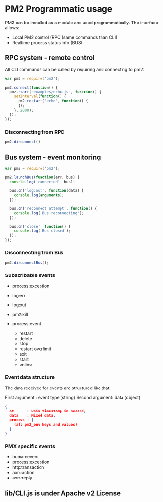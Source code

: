 
# PM2 Programmatic usage

PM2 can be installed as a module and used programmatically.
The interface allows:

- Local PM2 control (RPC)(same commands than CLI)
- Realtime process status info (BUS)

## RPC system - remote control

All CLI commands can be called by requiring and connecting to pm2:

```javascript
var pm2 = require('pm2');

pm2.connect(function() {
  pm2.start('examples/echo.js', function() {
    setInterval(function() {
      pm2.restart('echo', function() {
      });
    }, 2000);
  });
});
```

### Disconnecting from RPC

```javascript
pm2.disconnect();
```

## Bus system - event monitoring

```javascript
var pm2 = require('pm2');

pm2.launchBus(function(err, bus) {
  console.log('connected', bus);

  bus.on('log:out', function(data) {
    console.log(arguments);
  });

  bus.on('reconnect attempt', function() {
    console.log('Bus reconnecting');
  });

  bus.on('close', function() {
    console.log('Bus closed');
  });
});
```

### Disconnecting from Bus

```javascript
pm2.disconnectBus();
```

### Subscribable events

- process:exception
- log:err
- log:out
- pm2:kill

- process:event
    - restart
    - delete
    - stop
    - restart overlimit
    - exit
    - start
    - online

### Event data structure

The data received for events are structured like that:

First argument : event type (string)
Second argument: data (object)

```json
{
  at      : Unix timestamp in second,
  data    : Mixed data,
  process : {
    (all pm2_env keys and values)
  }
}
```

### PMX specific events

- human:event
- process:exception
- http:transaction
- axm:action
- axm:reply

## lib/CLI.js is under Apache v2 License
